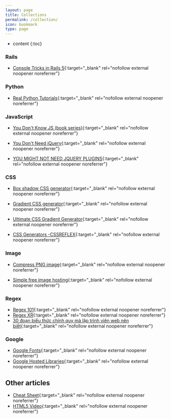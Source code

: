 ```yaml
---
layout: page
title: Collections
permalink: /collection/
icon: bookmark
type: page
---
```


* content
{:toc}

### Rails
* [Console Tricks in Rails 5](https://rubyplus.com/articles/3461-Console-Tricks-in-Rails-5){:target="_blank" rel="nofollow external noopener noreferrer"}

### Python
* [Real Python Tutorials](https://realpython.com/){:target="_blank" rel="nofollow external noopener noreferrer"}

### JavaScript
* [You Don't Know JS (book series)](https://github.com/getify/You-Dont-Know-JS){:target="_blank" rel="nofollow external noopener noreferrer"}

* [You Don't Need jQuery](https://github.com/nefe/You-Dont-Need-jQuery){:target="_blank" rel="nofollow external noopener noreferrer"}

* [YOU MIGHT NOT NEED JQUERY PLUGINS](http://youmightnotneedjqueryplugins.com/){:target="_blank" rel="nofollow external noopener noreferrer"}


### CSS
* [Box shadow CSS generator](http://www.cssmatic.com/box-shadow){:target="_blank" rel="nofollow external noopener noreferrer"}

* [Gradient CSS generator](http://www.cssmatic.com/gradient-generator){:target="_blank" rel="nofollow external noopener noreferrer"}

* [Ultimate CSS Gradient Generator](http://www.colorzilla.com/gradient-editor/){:target="_blank" rel="nofollow external noopener noreferrer"}

* [CSS Generators -CSSREFLEX](http://www.cssreflex.com/css-generators/){:target="_blank" rel="nofollow external noopener noreferrer"}


### Image
* [Compress PNG image](https://tinypng.com/){:target="_blank" rel="nofollow external noopener noreferrer"}

* [Simple free image hosting](https://sm.ms/){:target="_blank" rel="nofollow external noopener noreferrer"}

### Regex
* [Regex 101](https://regex101.com/){:target="_blank" rel="nofollow external noopener noreferrer"}
* [Regex XR](http://regexr.com/){:target="_blank" rel="nofollow external noopener noreferrer"}
* [30 đoạn biểu thức chính quy mà lập trình viên web nên biết](https://kipalog.com/posts/30-doan-bieu-thuc-chinh-quy-ma-lap-trinh-vien-web-nen-biet){:target="_blank" rel="nofollow external noopener noreferrer"}

### Google
* [Google Fonts](https://fonts.google.com/){:target="_blank" rel="nofollow external noopener noreferrer"}
* [Google Hosted Libraries](https://developers.google.com/speed/libraries/){:target="_blank" rel="nofollow external noopener noreferrer"}

## Other articles
* [<head> Cheat Sheet](http://gethead.info/){:target="_blank" rel="nofollow external noopener noreferrer"}
* [HTML5 Video](https://www.html5rocks.com/zh/tutorials/video/basics/){:target="_blank" rel="nofollow external noopener noreferrer"}
